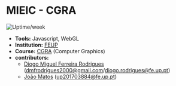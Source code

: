 # MIEIC - CGRA

![Uptime/week](https://badgen.net/uptime-robot/week/m785411320-65561c578256e49aa6a5dcf3)

- **Tools:** Javascript, WebGL
- **Institution:** [FEUP](https://sigarra.up.pt/feup/en/web_page.Inicial)
- **Course:** [CGRA](https://sigarra.up.pt/feup/en/UCURR_GERAL.FICHA_UC_VIEW?pv_ocorrencia_id=436438) (Computer Graphics)
- **contributors:**
    - [Diogo Miguel Ferreira Rodrigues](https://github.com/dmfrodrigues) ([dmfrodrigues2000@gmail.com](mailto:dmfrodrigues2000@gmail.com)/[diogo.rodrigues@fe.up.pt](mailto:diogo.rodrigues@fe.up.pt))
    - [João Matos](https://github.com/MechJM) ([up201703884@fe.up.pt](mailto:up201703884@fe.up.pt))
